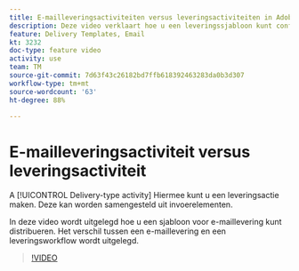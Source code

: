```yaml
---
title: E-mailleveringsactiviteiten versus leveringsactiviteiten in Adobe Campaign Classic
description: Deze video verklaart hoe u een leveringssjabloon kunt configureren en gebruiken.
feature: Delivery Templates, Email
kt: 3232
doc-type: feature video
activity: use
team: TM
source-git-commit: 7d63f43c26182bd7ffb618392463283da0b3d307
workflow-type: tm+mt
source-wordcount: '63'
ht-degree: 88%

---
```



# E-mailleveringsactiviteit versus leveringsactiviteit

A [!UICONTROL Delivery-type activity] Hiermee kunt u een leveringsactie maken. Deze kan worden samengesteld uit invoerelementen.

In deze video wordt uitgelegd hoe u een sjabloon voor e-maillevering kunt distribueren. Het verschil tussen een e-maillevering en een leveringsworkflow wordt uitgelegd.

>[!VIDEO](https://video.tv.adobe.com/v/24065?quality=12)
